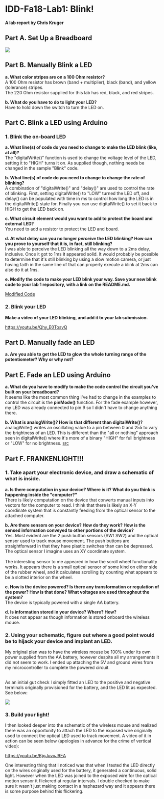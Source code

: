 # IDD-Fa18-Lab1: Blink!

**A lab report by Chris Kruger**

## Part A. Set Up a Breadboard

<img src="https://i.imgur.com/RUfRL8b.jpg">

## Part B. Manually Blink a LED

**a. What color stripes are on a 100 Ohm resistor?**<BR>
A 100 Ohm resistor has brown (band + multiplier), black (band), and yellow (tolerance) stripes.<BR>
The 220 Ohm resistor supplied for this lab has red, black, and red stripes.
 
**b. What do you have to do to light your LED?**<BR>
Have to hold down the switch to turn the LED on. 

## Part C. Blink a LED using Arduino

### 1. Blink the on-board LED

**a. What line(s) of code do you need to change to make the LED blink (like, at all)?**<BR>
The "digitalWrite()" function is used to change the voltage level of the LED, setting it to "HIGH" turns it on. As supplied though, nothing needs be changed in the sample "Blink" code.

**b. What line(s) of code do you need to change to change the rate of blinking?**<BR>
A combination of "digitalWrite()" and "delay()" are used to control the rate of blinking. First, setting digitalWrite() to "LOW" turned the LED off, and delay() can be populated with time in ms to control how long the LED is in the digitalWrite() state for. Finally you can use digitalWrite() to set it back to HIGH to get the LED back on.

**c. What circuit element would you want to add to protect the board and external LED?**<BR>
You need to add a resistor to protect the LED and board.
 
**d. At what delay can you no longer *perceive* the LED blinking? How can you prove to yourself that it is, in fact, still blinking?**<BR>
I was able to perceive the LED blinking all the way down to a 2ms delay, inclusive. Once it got to 1ms it appeared solid. It would probably be possible to determine that it's still blinking by using a slow motion camera, or just having faith in the same line of that can properly execute a blink at 2ms can also do it at 1ms. 
 
**e. Modify the code to make your LED blink your way. Save your new blink code to your lab 1 repository, with a link on the README.md.**

<a href="IDD-Fa18-Lab1/arduino/Blink_182/Blink_182.ino">Modified Code</a>


### 2. Blink your LED

**Make a video of your LED blinking, and add it to your lab submission.**<BR>

<a href="https://youtu.be/Qhy_E0TosvQ">https://youtu.be/Qhy_E0TosvQ</a>


## Part D. Manually fade an LED

**a. Are you able to get the LED to glow the whole turning range of the potentiometer? Why or why not?**<BR>


## Part E. Fade an LED using Arduino

**a. What do you have to modify to make the code control the circuit you've built on your breadboard?**<BR>
It seems like the most common thing I've had to change in the examples to control the circuit is the **pinMode()** function. For the fade example however, my LED was already connected to pin 9 so I didn't have to change anything there. 

**b. What is analogWrite()? How is that different than digitalWrite()?**<BR>
 analogWrite() writes an oscillating value to a pin between 0 and 255 to vary the brightness of an LED. This is different than the "all or nothing" approach seen in digitalWrite() where it's more of a binary "HIGH" for full brightness or "LOW" for no brightness. <a href="https://www.arduino.cc/reference/en/language/functions/analog-io/analogwrite/">src</a>


## Part F. FRANKENLIGHT!!!

### 1. Take apart your electronic device, and draw a schematic of what is inside. 

**a. Is there computation in your device? Where is it? What do you think is happening inside the "computer?"**<BR>
There is likely computation on the device that converts manual inputs into vectors for the computer to read. I think that there is likely an X-Y coordinate system that is constantly feeding from the optical sensor to the attached computer.

**b. Are there sensors on your device? How do they work? How is the sensed information conveyed to other portions of the device?**<BR>
Yes. Most evident are the 2 push button sensors (SW1 SW2) and the optical sensor used to track mouse movement. The push buttons are straightforward in that they have plastic switches than can be depressed. The optical sensor I imagine uses an XY coordinate system.<BR><BR>
The interesting sensor to me appeared in how the scroll wheel functionality works. It appears there is a small optical sensor of some kind on either side of the rubber wheel, and it calculates scrolling by counting what appears to be a slotted interior on the wheel. 

**c. How is the device powered? Is there any transformation or regulation of the power? How is that done? What voltages are used throughout the system?**<BR>
The device is typically powered with a single AA battery. 

**d. Is information stored in your device? Where? How?**<BR>
It does not appear as though information is stored onboard the wireless mouse. 
 
### 2. Using your schematic, figure out where a good point would be to hijack your device and implant an LED.

My original plan was to have the wireless mouse be 100% under its own power supplied from the AA battery, however despite all my arrangements it did not seem to work. I ended up attaching the 5V and ground wires from my microcontroller to complete the powered circuit.<BR><BR> 
 
As an initial gut check I simply fitted an LED to the positive and negative terminals originally provisioned for the battery, and the LED lit as expected. See below:

<img src="https://i.imgur.com/7f7QmTX.jpg">

### 3. Build your light!

I then looked deeper into the schematic of the wireless mouse and realized there was an opportunity to attach the LED to the exposed wire originally used to connect the optical LED used to track movement. A video of it in action can be seen below (apologies in advance for the crime of vertical video):

<a href="https://youtu.be/KjgJuvxJ9EA">https://youtu.be/KjgJuvxJ9EA</a>

One interesting thing that I noticed was that when I tested the LED directly on the wires originally used for the battery, it generated a continuous, solid light. However when the LED was joined to the exposed wire for the optical motion sensor it flickered at regular intervals. I double checked to make sure it wasn't just making contact in a haphazard way and it appears there is some purpose behind this flickering. 

